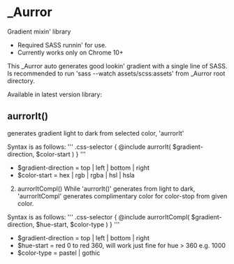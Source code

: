 # _Aurror
Gradient mixin' library

* Required SASS runnin' for use.
* Currently works only on Chrome 10+


This _Aurror auto generates good lookin' gradient with a single line of SASS.
Is recommended to run 'sass --watch assets/scss:assets' from _Aurror root directory.

Available in latest version library:

## aurrorIt()
generates gradient light to dark from selected color, 'aurrorIt'


Syntax is as follows:
'''
.css-selector {
	@include aurrorIt( $gradient-direction, $color-start )
}
'''

* $gradient-direction = top | left | bottom | right
* $color-start = hex | rgb | rgba | hsl | hsla
 

2. aurrorItCompl()
While 'aurrorIt()' generates from light to dark, 'aurrorItCompl' generates complimentary color for color-stop from given color.

Syntax is as follows:
'''
.css-selector {
	@include aurrorItCompl( $gradient-direction, $hue-start, $color-type )
}
'''

* $gradient-direction = top | left | bottom | right
* $hue-start =  red 0 to red 360, will work just fine for hue > 360 e.g. 1000
* $color-type = pastel | gothic
